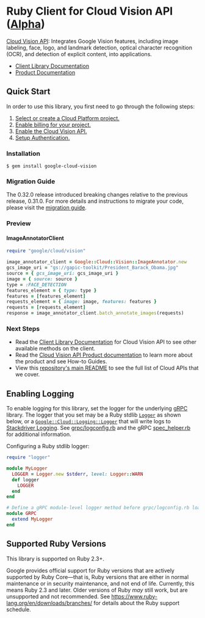 # Ruby Client for Cloud Vision API ([Alpha](https://github.com/googleapis/google-cloud-ruby#versioning))

[Cloud Vision API][Product Documentation]:
Integrates Google Vision features, including image labeling, face, logo, and
landmark detection, optical character recognition (OCR), and detection of
explicit content, into applications.
- [Client Library Documentation][]
- [Product Documentation][]

## Quick Start
In order to use this library, you first need to go through the following
steps:

1. [Select or create a Cloud Platform project.](https://console.cloud.google.com/project)
2. [Enable billing for your project.](https://cloud.google.com/billing/docs/how-to/modify-project#enable_billing_for_a_project)
3. [Enable the Cloud Vision API.](https://console.cloud.google.com/apis/library/vision.googleapis.com)
4. [Setup Authentication.](https://googleapis.github.io/google-cloud-ruby/#/docs/google-cloud/master/guides/authentication)

### Installation
```
$ gem install google-cloud-vision
```

### Migration Guide

The 0.32.0 release introduced breaking changes relative to the previous release,
0.31.0. For more details and instructions to migrate your code, please visit the
[migration
guide](https://cloud.google.com/vision/docs/ruby-client-migration).

### Preview
#### ImageAnnotatorClient
```rb
require "google/cloud/vision"

image_annotator_client = Google::Cloud::Vision::ImageAnnotator.new
gcs_image_uri = "gs://gapic-toolkit/President_Barack_Obama.jpg"
source = { gcs_image_uri: gcs_image_uri }
image = { source: source }
type = :FACE_DETECTION
features_element = { type: type }
features = [features_element]
requests_element = { image: image, features: features }
requests = [requests_element]
response = image_annotator_client.batch_annotate_images(requests)
```

### Next Steps
- Read the [Client Library Documentation][] for Cloud Vision API
  to see other available methods on the client.
- Read the [Cloud Vision API Product documentation][Product Documentation]
  to learn more about the product and see How-to Guides.
- View this [repository's main README](https://github.com/googleapis/google-cloud-ruby/blob/master/README.md)
  to see the full list of Cloud APIs that we cover.

[Client Library Documentation]: https://googleapis.github.io/google-cloud-ruby/#/docs/google-cloud-vision/latest/google/cloud/vision/v1
[Product Documentation]: https://cloud.google.com/vision

## Enabling Logging

To enable logging for this library, set the logger for the underlying [gRPC](https://github.com/grpc/grpc/tree/master/src/ruby) library.
The logger that you set may be a Ruby stdlib [`Logger`](https://ruby-doc.org/stdlib-2.5.0/libdoc/logger/rdoc/Logger.html) as shown below,
or a [`Google::Cloud::Logging::Logger`](https://googleapis.github.io/google-cloud-ruby/#/docs/google-cloud-logging/latest/google/cloud/logging/logger)
that will write logs to [Stackdriver Logging](https://cloud.google.com/logging/). See [grpc/logconfig.rb](https://github.com/grpc/grpc/blob/master/src/ruby/lib/grpc/logconfig.rb)
and the gRPC [spec_helper.rb](https://github.com/grpc/grpc/blob/master/src/ruby/spec/spec_helper.rb) for additional information.

Configuring a Ruby stdlib logger:

```ruby
require "logger"

module MyLogger
  LOGGER = Logger.new $stderr, level: Logger::WARN
  def logger
    LOGGER
  end
end

# Define a gRPC module-level logger method before grpc/logconfig.rb loads.
module GRPC
  extend MyLogger
end
```

## Supported Ruby Versions

This library is supported on Ruby 2.3+.

Google provides official support for Ruby versions that are actively supported
by Ruby Core—that is, Ruby versions that are either in normal maintenance or
in security maintenance, and not end of life. Currently, this means Ruby 2.3
and later. Older versions of Ruby _may_ still work, but are unsupported and not
recommended. See https://www.ruby-lang.org/en/downloads/branches/ for details
about the Ruby support schedule.
